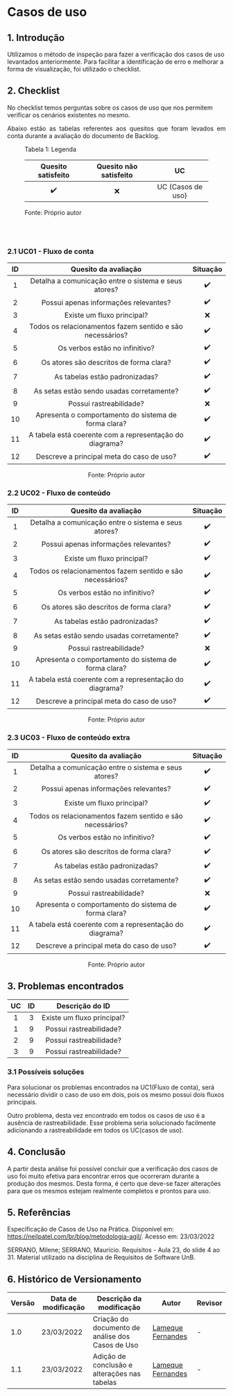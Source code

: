 # Casos de uso

## 1. Introdução

Utilizamos o método de inspeção para fazer a verificação dos casos de uso levantados anteriormente. Para facilitar a identificação de erro e melhorar a forma de visualização, foi utilizado o checklist.


## 2. Checklist

No checklist temos perguntas sobre os casos de uso que nos permitem verificar os cenários existentes no mesmo.

<p align='justify'>
  Abaixo estão as tabelas referentes aos quesitos que foram levados em conta durante a avaliação do documento de Backlog. 
</p>

<figure>
  <figcaption>Tabela 1: Legenda</figcaption>
  <table>
    <thead>
      <tr>
        <th align="center">Quesito satisfeito</th>
        <th align="center">Quesito não satisfeito</th>
        <th align="center">UC</th>
      </tr>
    </thead>
    <tbody>
      <tr>
        <td align="center">✔️</td>
        <td align="center">❌</td>
        <td align="center">UC (Casos de uso)</td>
      </tr>
    </tbody>
  </table>
  <figcaption>Fonte: Próprio autor</figcaption>
</figure>

<br><br>


### 2.1 UC01 - Fluxo de conta

<center>

| ID | Quesito da avaliação | Situação |
| :----: | :------------------: | :------: |
| 1 | Detalha a comunicação entre o sistema e seus atores? | ✔️ |
| 2 | Possui apenas informações relevantes? | ✔️ |
| 3 | Existe um fluxo principal? | ❌ |
| 4 | Todos os relacionamentos fazem sentido e são necessários? | ✔️ |
| 5 | Os verbos estão no infinitivo? | ✔️ |
| 6 | Os atores são descritos de forma clara? | ✔️ |
| 7 | As tabelas estão padronizadas? | ✔️ |
| 8 | As setas estão sendo usadas corretamente? | ✔️ |
| 9 | Possui rastreabilidade? | ❌ |
| 10 | Apresenta o comportamento do sistema de forma clara? | ✔️ |
| 11 | A tabela está coerente com a representação do diagrama? | ✔️ |
| 12 | Descreve a principal meta do caso de uso?   | ✔️ |


<figcaption>Fonte: Próprio autor</figcaption>
</center>


### 2.2 UC02 - Fluxo de conteúdo

<center>

| ID | Quesito da avaliação | Situação |
| :----: | :------------------: | :------: |
| 1 | Detalha a comunicação entre o sistema e seus atores? | ✔️ |
| 2 | Possui apenas informações relevantes? | ✔️ |
| 3 | Existe um fluxo principal? | ✔️ |
| 4 | Todos os relacionamentos fazem sentido e são necessários? | ✔️ |
| 5 | Os verbos estão no infinitivo? | ✔️ |
| 6 | Os atores são descritos de forma clara? | ✔️ |
| 7 | As tabelas estão padronizadas? | ✔️ |
| 8 | As setas estão sendo usadas corretamente? | ✔️ |
| 9 | Possui rastreabilidade? | ❌ |
| 10 | Apresenta o comportamento do sistema de forma clara? | ✔️ |
| 11 | A tabela está coerente com a representação do diagrama? | ✔️ |
| 12 | Descreve a principal meta do caso de uso?   | ✔️ |

<figcaption>Fonte: Próprio autor</figcaption>
</center>


### 2.3 UC03 - Fluxo de conteúdo extra

<center>

| ID | Quesito da avaliação | Situação |
| :----: | :------------------: | :------: |
| 1 | Detalha a comunicação entre o sistema e seus atores? | ✔️ |
| 2 | Possui apenas informações relevantes? | ✔️ |
| 3 | Existe um fluxo principal? | ✔️ |
| 4 | Todos os relacionamentos fazem sentido e são necessários? | ✔️ |
| 5 | Os verbos estão no infinitivo? | ✔️ |
| 6 | Os atores são descritos de forma clara? | ✔️ |
| 7 | As tabelas estão padronizadas? | ✔️ |
| 8 | As setas estão sendo usadas corretamente? | ✔️ |
| 9 | Possui rastreabilidade? | ❌ |
| 10 | Apresenta o comportamento do sistema de forma clara? | ✔️ |
| 11 | A tabela está coerente com a representação do diagrama? | ✔️ |
| 12 | Descreve a principal meta do caso de uso?   | ✔️ |

<figcaption>Fonte: Próprio autor</figcaption>
</center>


## 3. Problemas encontrados

| UC    | ID     | Descrição do ID |
| :---: | :----: | :-------------: |
| 1  | 3  | Existe um fluxo principal? |
| 1  | 9  | Possui rastreabilidade? |
| 2  | 9  | Possui rastreabilidade? |
| 3  | 9  | Possui rastreabilidade? |

### 3.1 Possíveis soluções

Para solucionar os problemas encontrados na UC1(Fluxo de conta), será necessário dividir o caso de uso em dois, pois os mesmo possui dois fluxos principais.

Outro problema, desta vez encontrado em todos os casos de uso é a ausência de rastreabilidade. Esse problema seria solucionado facilmente adicionando a rastreabilidade em todos os UC(casos de uso).


## 4. Conclusão

A partir desta análise foi possível concluir que a verificação dos casos de uso foi muito efetiva para encontrar erros que ocorreram durante a produção dos mesmos. Desta forma, é certo que deve-se fazer alterações para que os mesmos estejam realmente completos e prontos para uso.


## 5. Referências

Especificação de Casos de Uso na Prática. Disponível em: <https://neilpatel.com/br/blog/metodologia-agil/>. Acesso em: 23/03/2022

SERRANO, Milene; SERRANO, Maurício. Requisitos - Aula 23, do slide 4 ao 31. Material utilizado na disciplina de Requisitos de Software UnB.

## 6. Histórico de Versionamento

|Versão|Data de modificação|Descrição da modificação|Autor|Revisor|
|-|-|-|-|-|
|1.0|23/03/2022|Criação do documento de análise dos Casos de Uso|[Lameque Fernandes](https://github.com/lamequefernandes)|-|
|1.1|23/03/2022|Adição de conclusão e alterações nas tabelas|[Lameque Fernandes](https://github.com/lamequefernandes)|-|